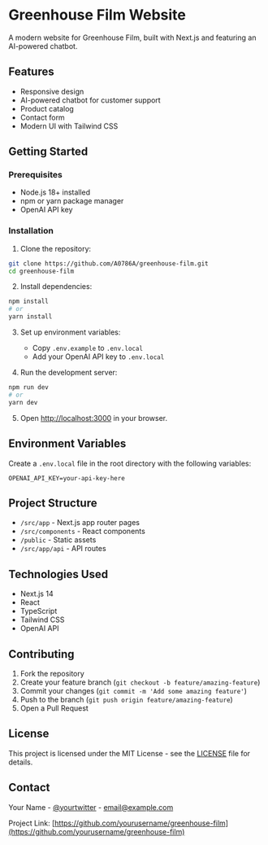 # Greenhouse Film Website

A modern website for Greenhouse Film, built with Next.js and featuring an AI-powered chatbot.

## Features

- Responsive design
- AI-powered chatbot for customer support
- Product catalog
- Contact form
- Modern UI with Tailwind CSS

## Getting Started

### Prerequisites

- Node.js 18+ installed
- npm or yarn package manager
- OpenAI API key

### Installation

1. Clone the repository:
```bash
git clone https://github.com/A0786A/greenhouse-film.git
cd greenhouse-film
```

2. Install dependencies:
```bash
npm install
# or
yarn install
```

3. Set up environment variables:
   - Copy `.env.example` to `.env.local`
   - Add your OpenAI API key to `.env.local`

4. Run the development server:
```bash
npm run dev
# or
yarn dev
```

5. Open [http://localhost:3000](http://localhost:3000) in your browser.

## Environment Variables

Create a `.env.local` file in the root directory with the following variables:

```
OPENAI_API_KEY=your-api-key-here
```

## Project Structure

- `/src/app` - Next.js app router pages
- `/src/components` - React components
- `/public` - Static assets
- `/src/app/api` - API routes

## Technologies Used

- Next.js 14
- React
- TypeScript
- Tailwind CSS
- OpenAI API

## Contributing

1. Fork the repository
2. Create your feature branch (`git checkout -b feature/amazing-feature`)
3. Commit your changes (`git commit -m 'Add some amazing feature'`)
4. Push to the branch (`git push origin feature/amazing-feature`)
5. Open a Pull Request

## License

This project is licensed under the MIT License - see the [LICENSE](LICENSE) file for details.

## Contact

Your Name - [@yourtwitter](https://twitter.com/yourtwitter) - email@example.com

Project Link: [https://github.com/yourusername/greenhouse-film](https://github.com/yourusername/greenhouse-film)
